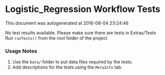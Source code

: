 # Logistic_Regression Workflow Tests

This document was autogenerated at 2016-08-04 23:24:46

No test results available.
Please make sure there are tests in Extras/Tests
Run `runTests()` from the root folder of the project


### Usage Notes

1. Use the `Data/` folder to put data files required by the tests.
2. Add descriptions for the tests using the `MetaInfo` tab.
